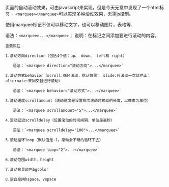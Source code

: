页面的自动滚动效果，可由javascript来实现，但是今天无意中发现了一个html标签 -` <marquee></marquee>`可以实现多种滚动效果，无需js控制。

使用marquee标记不仅可以移动文字，也可以移动图片，表格等.

语法：`<marquee>...</marquee>`； 说明：在标记之间添加要进行滚动的内容。
````
重要属性：

1.滚动方向direction（包括4个值：up、 down、 left和 right）

　　语法：`<marquee direction="滚动方向">...</marquee>`

2.滚动方式behavior（scroll:循环滚动，默认效果； slide:只滚动一次就停止； alternate:来回交替进行滚动）

　　语法：`<marquee behavior="滚动方式">...</marquee>`

3.滚动速度scrollamount（滚动速度是设置每次滚动时移动的长度，以像素为单位）

　　语法：`<marquee scrollamount="5">...</marquee>`

4.滚动延迟scrolldelay（设置滚动的时间间隔，单位是毫秒）

　　语法：`<marquee scrolldelay="100">...</marquee>`

5.滚动循环loop（默认值是-1，滚动会不断的循环下去）

　　语法：`<marquee loop="2">...</marquee>`

6.滚动范围width、height

7.滚动背景颜色bgcolor

8.空白空间hspace、vspace
````

